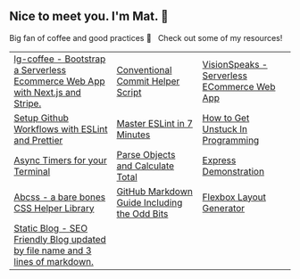 ## Nice to meet you. I'm Mat. :wave:

Big fan of coffee and good practices :blue_heart: &nbsp; Check out some of my resources!

<table>
  <tr>
    <td>
      <a href="https://github.com/hi-matbub/lg-coffee">lg-coffee - Bootstrap a Serverless Ecommerce Web App with Next.js and Stripe.</a> 
    </td>
    <td>
      <a href="https://github.com/hi-matbub/conventional-commit-helper">Conventional Commit Helper Script</a> 
    </td>    
    <td>
      <a href="https://visionspeaks.art">VisionSpeaks - Serverless ECommerce Web App</a> 
    </td>
  </tr>
  <tr>
    <td>
      <a href="https://hi-matbub.medium.com/how-to-set-up-github-workflows-to-work-with-eslint-and-prettier-30cf3bbac129">Setup Github Workflows with ESLint and Prettier</a> 
    </td>
    <td>
      <a href="https://hi-matbub.medium.com/master-eslint-in-7-minutes-21709a94b27">Master ESLint in 7 Minutes</a> 
    </td>
    <td>
      <a href="https://hi-matbub.medium.com/3-methods-to-get-unstuck-in-programming-e0f3c5f8d178">How to Get Unstuck In Programming</a> 
    </td>
  </tr>
  </tr>
     <tr>
    <td>
      <a href="https://www.npmjs.com/package/zennn">Async Timers for your Terminal</a> 
    </td>
    <td>
      <a href="https://www.npmjs.com/package/lg-calc">Parse Objects and Calculate Total</a> 
    </td>       
    <td>
      <a href="https://github.com/hi-matbub/express-example">Express Demonstration</a> 
    </td>
  </tr>
   <tr>
    <td>
      <a href="abcss.vercel.app/">Abcss - a bare bones CSS Helper Library</a> 
    </td>
    <td>
      <a href="https://github.com/hi-matbub/markdown-guide">GitHub Markdown Guide Including the Odd Bits</a> 
    </td>
   <td>
      <a href="https://learnflexbox.us/">Flexbox Layout Generator</a> 
    </td>
  </tr>
  <tr>
    <td>
      <a href="https://github.com/hi-matbub/static-blog">Static Blog - SEO Friendly Blog updated by file name and 3 lines of markdown.</a>
    </td>
  </tr>

</table>

